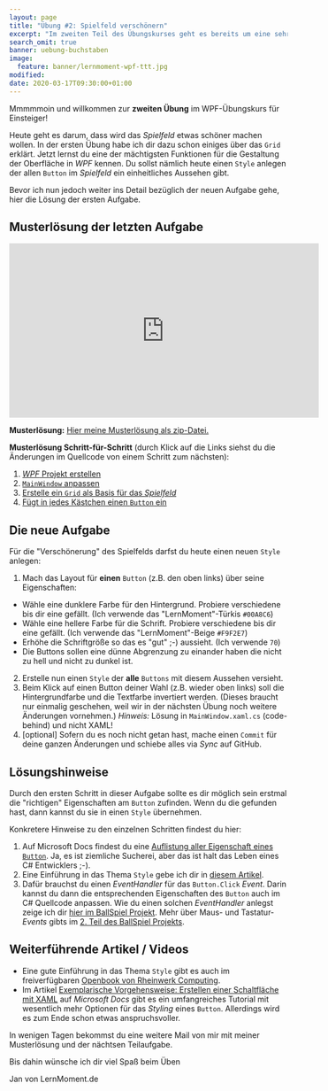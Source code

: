 ```yaml
---
layout: page
title: "Übung #2: Spielfeld verschönern"
excerpt: "Im zweiten Teil des Übungskurses geht es bereits um eine sehr mächtige Funktion von WPF. Du verschönerst die Buttons mithilfe eines Styles."
search_omit: true
banner: uebung-buchstaben
image:
  feature: banner/lernmoment-wpf-ttt.jpg
modified:
date: 2020-03-17T09:30:00+01:00
---
```


Mmmmmoin und willkommen zur **zweiten Übung** im WPF-Übungskurs für Einsteiger!

Heute geht es darum, dass wird das *Spielfeld* etwas schöner machen wollen. In der ersten Übung habe ich dir dazu schon einiges über das `Grid` erklärt. Jetzt lernst du eine der mächtigsten Funktionen für die Gestaltung der Oberfläche in *WPF* kennen. Du sollst nämlich heute einen `Style` anlegen der allen `Button` im *Spielfeld* ein einheitliches Aussehen gibt.

Bevor ich nun jedoch weiter ins Detail bezüglich der neuen Aufgabe gehe, hier die Lösung der ersten Aufgabe.

## Musterlösung der letzten Aufgabe

<iframe width="560" height="315" src="https://www.youtube-nocookie.com/embed/zt1pTNvhLuM" frameborder="0" allow="encrypted-media" allowfullscreen></iframe>

**Musterlösung:** [Hier meine Musterlösung als zip-Datei.](https://github.com/LernMoment/tictactoe-wpf/releases/tag/teil1)

**Musterlösung Schritt-für-Schritt** (durch Klick auf die Links siehst du die Änderungen im Quellcode von einem Schritt zum nächsten):
1. [*WPF* Projekt erstellen](https://github.com/LernMoment/tictactoe-wpf/commit/593a68022b9545916f996d480c5883479ad5fe98)
2. [`MainWindow` anpassen](https://github.com/LernMoment/tictactoe-wpf/commit/f2588d972cc804e1296cb5884dc4304875660a1a)
3. [Erstelle ein `Grid` als Basis für das *Spielfeld*](https://github.com/LernMoment/tictactoe-wpf/commit/637c04ac98a442401dc7bb0fe1af0c07b6992545)
4. [Fügt in jedes Kästchen einen `Button` ein](https://github.com/LernMoment/tictactoe-wpf/commit/af4ce60c5989d4a7fd1c22ed4ce85ee2612a6853)

## Die neue Aufgabe
Für die "Verschönerung" des Spielfelds darfst du heute einen neuen `Style` anlegen:

1. Mach das Layout für **einen** `Button` (z.B. den oben links) über seine Eigenschaften:
  - Wähle eine dunklere Farbe für den Hintergrund. Probiere verschiedene bis dir eine gefällt. (Ich verwende das "LernMoment"-Türkis `#00A8C6`)
  - Wähle eine hellere Farbe für die Schrift. Probiere verschiedene bis dir eine gefällt. (Ich verwende das "LernMoment"-Beige `#F9F2E7`)
  - Erhöhe die Schriftgröße so das es "gut" ;-) aussieht. (Ich verwende `70`)
  - Die Buttons sollen eine dünne Abgrenzung zu einander haben die nicht zu hell und nicht zu dunkel ist.
2. Erstelle nun einen `Style` der **alle** `Buttons` mit diesem Aussehen versieht.
3. Beim Klick auf einen Button deiner Wahl (z.B. wieder oben links) soll die Hintergrundfarbe und die Textfarbe invertiert werden. (Dieses braucht nur einmalig geschehen, weil wir in der nächsten Übung noch weitere Änderungen vornehmen.) *Hinweis:* Lösung in `MainWindow.xaml.cs` (code-behind) und nicht XAML!
4. [optional] Sofern du es noch nicht getan hast, mache einen `Commit` für deine ganzen Änderungen und schiebe alles via *Sync* auf GitHub.

## Lösungshinweise
Durch den ersten Schritt in dieser Aufgabe sollte es dir möglich sein erstmal die "richtigen" Eigenschaften am `Button` zufinden. Wenn du die gefunden hast, dann kannst du sie in einen `Style` übernehmen.

Konkretere Hinweise zu den einzelnen Schritten findest du hier:
1. Auf Microsoft Docs findest du eine [Auflistung aller Eigenschaft eines `Button`](https://docs.microsoft.com/de-de/dotnet/api/system.windows.controls.button?view=netframework-4.8#properties). Ja, es ist ziemliche Sucherei, aber das ist halt das Leben eines C# Entwicklers ;-).
2. Eine Einführung in das Thema `Style` gebe ich dir in [diesem Artikel](/alle/wpf-style-xaml-grundlagen/).
3. Dafür brauchst du einen *EventHandler* für das `Button.Click` *Event*. Darin kannst du dann die entsprechenden Eigenschaften des `Button` auch im C# Quellcode anpassen. Wie du einen solchen *EventHandler* anlegst zeige ich dir [hier im BallSpiel Projekt](https://youtu.be/ugji-_yWoRk?t=929). Mehr über Maus- und Tastatur- *Events* gibts im [2. Teil des BallSpiel Projekts](https://youtu.be/L99fv0Gzx4Y).

## Weiterführende Artikel / Videos

- Eine gute Einführung in das Thema `Style` gibt es auch im freiverfügbaren [Openbook von Rheinwerk Computing](http://openbook.rheinwerk-verlag.de/visual_csharp_2012/1997_23_004.html).
- Im Artikel [Exemplarische Vorgehensweise: Erstellen einer Schaltfläche mit XAML](https://docs.microsoft.com/de-de/dotnet/framework/wpf/controls/walkthrough-create-a-button-by-using-xaml) auf *Microsoft Docs* gibt es ein umfangreiches Tutorial mit wesentlich mehr Optionen für das *Styling* eines `Button`. Allerdings wird es zum Ende schon etwas anspruchsvoller.

In wenigen Tagen bekommst du eine weitere Mail von mir mit meiner Musterlösung und der nächtsen Teilaufgabe.

Bis dahin wünsche ich dir viel Spaß beim Üben

Jan von LernMoment.de